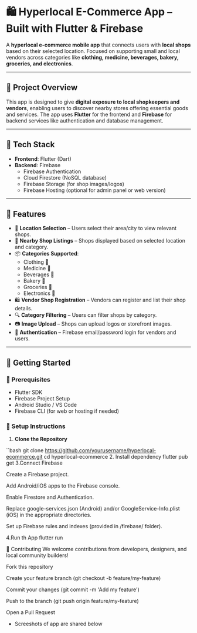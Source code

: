 # 🛍️ Hyperlocal E-Commerce App – Built with Flutter & Firebase

A **hyperlocal e-commerce mobile app** that connects users with **local shops** based on their selected location. Focused on supporting small and local vendors across categories like **clothing, medicine, beverages, bakery, groceries, and electronics**.

---

## 🌟 Project Overview

This app is designed to give **digital exposure to local shopkeepers and vendors**, enabling users to discover nearby stores offering essential goods and services. The app uses **Flutter** for the frontend and **Firebase** for backend services like authentication and database management.

---

## 🧰 Tech Stack

- **Frontend**: Flutter (Dart)
- **Backend**: Firebase
  - Firebase Authentication
  - Cloud Firestore (NoSQL database)
  - Firebase Storage (for shop images/logos)
  - Firebase Hosting (optional for admin panel or web version)

---

## 📱 Features

- 📍 **Location Selection** – Users select their area/city to view relevant shops.
- 🏪 **Nearby Shop Listings** – Shops displayed based on selected location and category.
- 📦 **Categories Supported**:
  - Clothing 👕
  - Medicine 💊
  - Beverages 🥤
  - Bakery 🍞
  - Groceries 🥦
  - Electronics 📱
- 🛍️ **Vendor Shop Registration** – Vendors can register and list their shop details.
- 🔍 **Category Filtering** – Users can filter shops by category.
- 📷 **Image Upload** – Shops can upload logos or storefront images.
- 🔐 **Authentication** – Firebase email/password login for vendors and users.

---

## 🚀 Getting Started

### 🔧 Prerequisites

- Flutter SDK
- Firebase Project Setup
- Android Studio / VS Code
- Firebase CLI (for web or hosting if needed)

### 🔌 Setup Instructions

1. **Clone the Repository**

``bash
git clone https://github.com/yourusername/hyperlocal-ecommerce.git
cd hyperlocal-ecommerce
2. Install dependency 
flutter pub get
3.Connect Firebase

Create a Firebase project.

Add Android/iOS apps to the Firebase console.

Enable Firestore and Authentication.

Replace google-services.json (Android) and/or GoogleService-Info.plist (iOS) in the appropriate directories.

Set up Firebase rules and indexes (provided in /firebase/ folder).

4.Run th App
flutter run

🤝 Contributing
We welcome contributions from developers, designers, and local community builders!

Fork this repository

Create your feature branch (git checkout -b feature/my-feature)

Commit your changes (git commit -m 'Add my feature')

Push to the branch (git push origin feature/my-feature)

Open a Pull Request

* Screeshots of app are shared below
  
